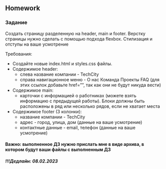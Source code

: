 ##  Homework

### Задание

Создать страницу разделенную на header, main и footer. Верстку страницы нужно сделать с помощью подхода flexbox. Стилизация и отступы на ваше усмотрение

Требования:
- Создайте новые index.html и styles.css файлы. 
- Содержимое header:
  - слева название компании - TechCity 
  - справа навигационное меню - О нас Команда Проекты FAQ (для этих ссылок добавьте href=””, так как они не будут никуда вести)
- Содержимое main:
  - карточки с информацией о работниках (можете взять информацию с предыдущей работы). Блоки должны быть расположены в ряд или несколько рядов, если не хватает места
- Содержимое footer (3 колонки):
  - название компании - TechCity 
  - адрес - город, улица, дом (данные на ваше усмотрение)
  - контактные данные -  email, телефон (данные на ваше усмотрение)

#### Важно: выполненное ДЗ нужно прислать мне в виде архива, в котором будут ваши файлы с выполненным ДЗ

##### !!!Дедлайн: 08.02.2023


